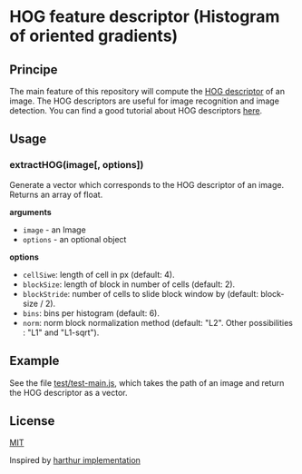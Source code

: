 # HOG feature descriptor (Histogram of oriented gradients)

## Principe

The main feature of this repository will compute the [HOG descriptor](https://en.wikipedia.org/wiki/Histogram_of_oriented_gradients) of an image. The HOG descriptors are useful for image recognition and image detection. You can find a good tutorial about HOG descriptors [here](http://mccormickml.com/2013/05/09/hog-person-detector-tutorial/).


## Usage

### extractHOG(image[, options])

Generate a vector which corresponds to the HOG descriptor of an image.
Returns an array of float.

__arguments__

* `image` - an Image
* `options` - an optional object

__options__

* `cellSiwe`: length of cell in px (default: 4).
* `blockSize`: length of block in number of cells (default: 2).
* `blockStride`: number of cells to slide block window by (default: block-size / 2).
* `bins`: bins per histogram (default: 6).
* `norm`: norm block normalization method (default: "L2". Other possibilities : "L1" and "L1-sqrt").

## Example

See the file [test/test-main.js](https://github.com/image-js/hog/test), which takes the path of an image and return the HOG descriptor as a vector.


## License

[MIT](./LICENSE)

Inspired by [harthur implementation](https://github.com/harthur/hog-descriptor)
